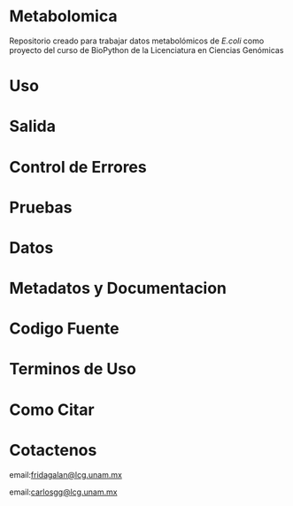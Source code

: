 # Metabolomica
Repositorio creado para trabajar datos metabolómicos de *E.coli* como proyecto del curso de BioPython de la Licenciatura en Ciencias Genómicas

# Uso

# Salida

# Control de Errores

# Pruebas

# Datos 

# Metadatos y Documentacion

# Codigo Fuente

# Terminos de Uso

# Como Citar

# Cotactenos 

email:<fridagalan@lcg.unam.mx>

email:<carlosgg@lcg.unam.mx>
